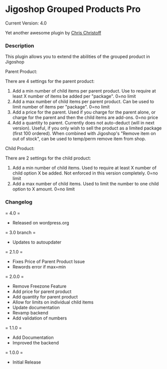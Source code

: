 # Jigoshop Grouped Products Pro #

Current Version: 4.0

Yet another awesome plugin by [Chris Christoff](http://www.chriscct7.com)

### Description ###

This plugin allows you to extend the abilities of the grouped product in Jigoshop

Parent Product:

There are 4 settings for the parent product:

1. Add a min number of child items per parent product. Use to require at least X number of items be added per "package". 0=no limit
2. Add a max number of child items per parent product. Can be used to limit number of items per "package". 0=no limit
3. Add a price for the parent. Used if you charge for the parent alone, or charge for the parent and then the child items are add-ons. 0=no price
4. Add a quantity to parent. Currently does not auto-deduct (will in next version). Useful, if you only wish to sell the product as a limited package (first 100 ordered). When combined with Jigoshop's "Remove item on out of stock", can be used to temp/perm remove item from shop.

Child Product:

There are 2 settings for the child product:

1. Add a min number of child items. Used to require at least X number of child option X be added. Not enforced in this version completely. 0=no limit
2. Add a max number of child items. Used to limit the number to one child option to X amount. 0=no limit


### Changelog ###
= 4.0 = 
* Released on wordpress.org

= 3.0 branch =
* Updates to autoupdater

= 2.1.0 =
* Fixes Price of Parent Product Issue
* Rewords error if max=min

= 2.0.0 =
* Remove Freezone Feature
* Add price for parent product
* Add quantity for parent product
* Allow for limits on individual child items
* Update documentation
* Revamp backend
* Add validation of numbers

= 1.1.0 =
* Add Documentation
* Improved the backend

= 1.0.0 =
* Initial Release